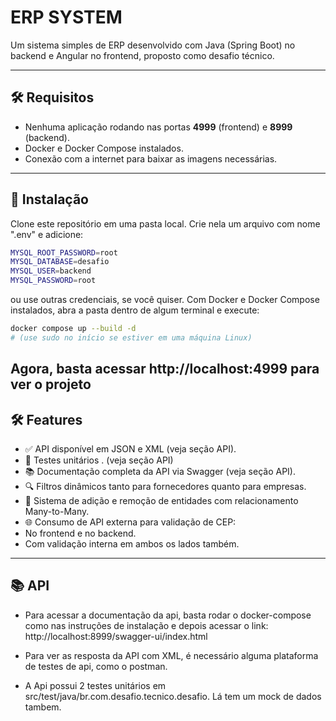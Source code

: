 # ERP SYSTEM

Um sistema simples de ERP desenvolvido com Java (Spring Boot) no backend e Angular no frontend, proposto como desafio técnico.

---

## 🛠 Requisitos

- Nenhuma aplicação rodando nas portas **4999** (frontend) e **8999** (backend).
- Docker e Docker Compose instalados.
- Conexão com a internet para baixar as imagens necessárias.

---

## 🚀 Instalação

Clone este repositório em uma pasta local. Crie nela um arquivo com nome ".env" e adicione:
```bash
MYSQL_ROOT_PASSWORD=root
MYSQL_DATABASE=desafio
MYSQL_USER=backend
MYSQL_PASSWORD=root
````
ou use outras credenciais, se você quiser.
Com Docker e Docker Compose instalados, abra a pasta dentro de algum terminal e execute:

```bash
docker compose up --build -d
# (use sudo no início se estiver em uma máquina Linux)
````

Agora, basta acessar http://localhost:4999 para ver o projeto
---
## 🛠 Features
- ✅ API disponível em JSON e XML (veja seção API).
- 🔄 Testes unitários .  (veja seção API)
- 📚 Documentação completa da API via Swagger (veja seção API).
- 🔍 Filtros dinâmicos tanto para fornecedores quanto para empresas.
- 🔄 Sistema de adição e remoção de entidades com relacionamento Many-to-Many.
- 🌐 Consumo de API externa para validação de CEP:
- No frontend e no backend.
- Com validação interna em ambos os lados também.
---
## 📚 API

- Para acessar a documentação da api, basta rodar o docker-compose como nas instruções de instalação e depois acessar o link:
http://localhost:8999/swagger-ui/index.html

- Para ver as resposta da API com XML, é necessário alguma plataforma de testes de api, como o postman.
- A Api possui 2 testes unitários em src/test/java/br.com.desafio.tecnico.desafio. Lá tem um mock de dados tambem.
